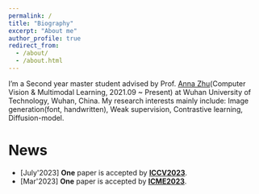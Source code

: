 ```yaml
---
permalink: /
title: "Biography"
excerpt: "About me"
author_profile: true
redirect_from: 
  - /about/
  - /about.html
---
```


I’m a Second year master student advised by Prof. [Anna Zhu](http://cst.whut.edu.cn/xygk/szdw/201809/t20180911_876961.shtml)(Computer Vision & Multimodal Learning, 2021.09 ~ Present) at Wuhan University of Technology, Wuhan, China. My research interests mainly include: Image generation(font, handwritten), Weak supervision, Contrastive learning, Diffusion-model. 


News
======
* [July'2023] **One** paper is accepted by [**ICCV2023**](https://iccv2023.thecvf.com/). 
* [Mar'2023] **One** paper is accepted by [**ICME2023**](https://www.2023.ieeeicme.org/). 

